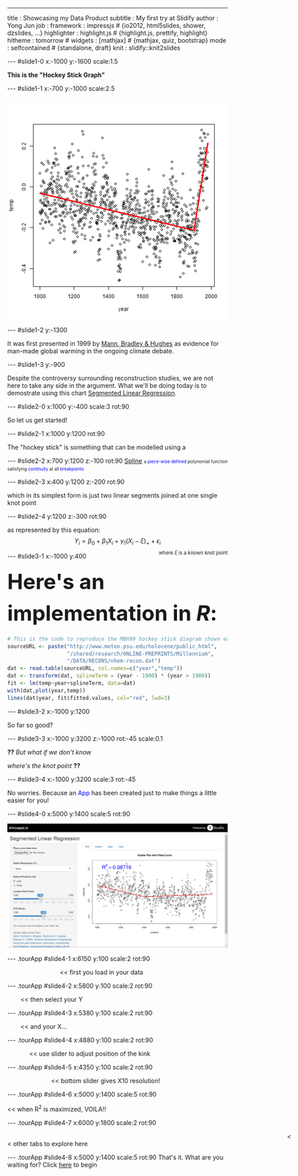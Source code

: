 ---
title       : Showcasing my Data Product
subtitle    : My first try at Slidify
author      : Yong Jun
job         : 
framework   : impressjs     # {io2012, html5slides, shower, dzslides, ...}
highlighter : highlight.js  # {highlight.js, prettify, highlight}
hitheme     : tomorrow      # 
widgets     : [mathjax]            # {mathjax, quiz, bootstrap}
mode        : selfcontained # {standalone, draft}
knit        : slidify::knit2slides

--- #slide1-0 x:-1000 y:-1600 scale:1.5

**This is the "Hockey Stick Graph"**

--- #slide1-1 x:-700 y:-1000 scale:2.5

![plot of chunk mbh99](assets/fig/mbh99.png) 

--- #slide1-2 y:-1300

It was first presented in 1999 by [Mann, Bradley & Hughes](http://www.meteo.psu.edu/holocene/public_html/shared/research/old/mbh99.html) as evidence for man-made global warming in the ongoing climate debate. 

--- #slide1-3 y:-900

Despite the controversy surrounding reconstruction studies, we are not here to take any side in the argument. What we'll be doing today is to demostrate using this chart [Segmented Linear Regression](http://en.wikipedia.org/wiki/Segmented_regression).



--- #slide2-0 x:1000 y:-400 scale:3 rot:90

So let us get started!

--- #slide2-1 x:1000 y:1200 rot:90

The "<span class='tiltDown'>hockey</span> <span class='tiltUp'>stick</span>" is something that can be modelled using a

--- #slide2-2 x:700 y:1200 z:-100 rot:90
[Spline](http://en.wikipedia.org/wiki/Spline_%28mathematics%29) 
<span style="font-size:0.7em">a <span style="color:blue">piece-wise defined</span> polynomial function satisfying <span style="color:blue">continuity</span> at all <span style="color:blue">breakpoints</span></span>

--- #slide2-3 x:400 y:1200 z:-200 rot:90

which in its simplest form is just two linear segments joined at one single knot point

--- #slide2-4 y:1200 z:-300 rot:90

as represented by this equation: 
$$ Y_i = \beta_0 + \beta_1 X_i + \gamma_1 (X_i - \xi)_+ + \epsilon_i $$
<span style="font-size:0.8em; float:right">where $\xi$ is a known knot point</span>



--- #slide3-1 x:-1000 y:400

<span style="font-size:48px; line-height:1.5">**Here's an implementation in _R_:**</span>
```r
# This is the code to reproduce the MBH99 hockey stick diagram shown earlier
sourceURL <- paste("http://www.meteo.psu.edu/holocene/public_html",
                   "/shared/research/ONLINE-PREPRINTS/Millennium",
                   "/DATA/RECONS/nhem-recon.dat")
dat <- read.table(sourceURL, col.names=c("year","temp"))
dat <- transform(dat, splineTerm = (year - 1900) * (year > 1900))
fit <- lm(temp~year+splineTerm, data=dat)
with(dat,plot(year,temp))
lines(dat$year, fit$fitted.values, col="red", lwd=3)
```

--- #slide3-2 x:-1000 y:1200

So far so good?

--- #slide3-3 x:-1000 y:3200 z:-1000 rot:-45 scale:0.1

**??** _But what if we don't know_
  
_where's the knot point_ **??**

--- #slide3-4 x:-1000 y:3200 scale:3 rot:-45

No worries. Because an <span style="color:blue">App</span> has been created just to make things a little easier for you!



--- #slide4-0 x:5000 y:1400 scale:5 rot:90

![screenshot](assets/img/screenshot.PNG)

--- .tourApp #slide4-1 x:6150 y:100 scale:2 rot:90

<span style="margin-left:120px"><< first you load in your data</span>

--- .tourApp #slide4-2 x:5800 y:100 scale:2 rot:90

<span style="margin-left:30px"><< then select your Y</span>

--- .tourApp #slide4-3 x:5380 y:100 scale:2 rot:90

<span style="margin-left:30px"><< and your X...</span>

--- .tourApp #slide4-4 x:4880 y:100 scale:2 rot:90

<span style="margin-left:50px"><< use slider to adjust position of the kink</span>

--- .tourApp #slide4-5 x:4350 y:100 scale:2 rot:90

<span style="margin-left:100px"><< bottom slider gives X10 resolution!</span>

--- .tourApp #slide4-6 x:5000 y:1400 scale:5 rot:90

<< when R<sup>2</sup> is maximized, VOILA!!

--- .tourApp #slide4-7 x:6000 y:1800 scale:2 rot:90

<span style="margin-left:640px ;margin-bottom:350px"><< other tabs to explore here</span>

--- .tourApp #slide4-8 x:5000 y:1400 scale:5 rot:90
That's it. What are you waiting for? Click [here](https://yongjun21.shinyapps.io/DevelopDataProducts) to begin

